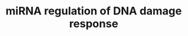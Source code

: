 ---
annotations:
- id: PW:0000808
  parent: regulatory pathway
  type: Pathway Ontology
  value: microRNA pathway
- id: PW:0000099
  parent: regulatory pathway
  type: Pathway Ontology
  value: DNA repair pathway
authors:
- J.krumeich
- Stan.gaj
- Mkutmon
- Andra
- MaintBot
- MartijnVanIersel
- Khanspers
- Egonw
- AlexanderPico
- Zari
- Ryanmiller
- Susan
- Finterly
- Eweitz
- VanessaSousa
citedin:
- link: PMC8405074
  title: 'Identification of CCNB2 as A Potential Non-Invasive Breast Cancer

    Biomarker in Peripheral Blood Mononuclear Cells Using The

    Systems Biology Approach (2021)'
- link: PMC6961668
  title: The double dealing of cyclin D1 (2020)
- link: PMC5085087
  title: Long Term Culture of the A549 Cancer Cell Line Promotes Multilamellar Body
    Formation and Differentiation towards an Alveolar Type II Pneumocyte Phenotype
    (2016)
communities:
- exrna
description: 'This is the first of two pathways which deals with the DNA damage response.
  It comprises two central gene products (ATM and ATR) influenced by different sources
  of DNA damage (in blue). The two central genes can both be divides into their most
  important genes. For the ATM pathway these are TP53 and CHEK2, while CHEK1 is most
  important for the ATR pathway. The goal of this first pathway is to provide an overview
  of the most important gene products, processes and changes in cell condition elicited
  by the DNA damage response while keeping it clear and understandable. Also some
  microRNAs are implemented to visualize the possible effects they can induce. By
  doing so a better understanding of the role microRNA play in the DNA damage response
  might arise.  All processes take place in the cytoplasm, except when mentioned differently.  Proteins
  on this pathway have targeted assays available via the [https://assays.cancer.gov/available_assays?wp_id=WP1530
  CPTAC Assay Portal]. '
last-edited: 2023-04-28
ndex: e8d3ea19-8b62-11eb-9e72-0ac135e8bacf
organisms:
- Homo sapiens
redirect_from:
- /index.php/Pathway:WP1530
- /instance/WP1530
- /instance/WP1530_r126392
revision: r126392
schema-jsonld:
- '@context': https://schema.org/
  '@id': https://wikipathways.github.io/pathways/WP1530.html
  '@type': Dataset
  creator:
    '@type': Organization
    name: WikiPathways
  description: 'This is the first of two pathways which deals with the DNA damage
    response. It comprises two central gene products (ATM and ATR) influenced by different
    sources of DNA damage (in blue). The two central genes can both be divides into
    their most important genes. For the ATM pathway these are TP53 and CHEK2, while
    CHEK1 is most important for the ATR pathway. The goal of this first pathway is
    to provide an overview of the most important gene products, processes and changes
    in cell condition elicited by the DNA damage response while keeping it clear and
    understandable. Also some microRNAs are implemented to visualize the possible
    effects they can induce. By doing so a better understanding of the role microRNA
    play in the DNA damage response might arise.  All processes take place in the
    cytoplasm, except when mentioned differently.  Proteins on this pathway have targeted
    assays available via the [https://assays.cancer.gov/available_assays?wp_id=WP1530
    CPTAC Assay Portal]. '
  keywords:
  - 7-hydroxystaurosporine
  - ABL1
  - APAF1
  - ATM
  - ATR
  - ATRIP
  - Alkylating agents
  - BAX
  - BBC3
  - BID
  - BRCA1
  - CASP3
  - CASP8
  - CASP9
  - CCNB1
  - CCNB2
  - CCNB3
  - CCND1
  - CCND2
  - CCND3
  - CCNE1
  - CCNE2
  - CCNG1
  - CDC25A
  - CDC25C
  - CDK1
  - CDK2
  - CDK4
  - CDK5
  - CDK6
  - CDKN1A
  - CDKN1B
  - CHEK1
  - CHEK2
  - CREB1
  - CYCS
  - Caffeine
  - DDB2
  - E2F1
  - Estradiol
  - FANCD2
  - FAS
  - GADD45A
  - GADD45B
  - GADD45G
  - H2AFX
  - HUS1
  - MDM2
  - MIR145
  - MIR15A
  - MIR20A
  - MRE11
  - NBN
  - PIDD
  - PMAIP1
  - PML
  - PRKDC
  - RAD1
  - RAD17
  - RAD50
  - RAD51
  - RAD52
  - RAD9A
  - RB1
  - RFC
  - RPA2
  - RRM2B
  - SESN1
  - SFN
  - SMC1A
  - TLK1
  - TLK2
  - TNFRSF10B
  - TP53
  - TP53AIP1
  - c-Myc
  - hsa-mir-24-1
  license: CC0
  name: miRNA regulation of DNA damage response
seo: CreativeWork
title: miRNA regulation of DNA damage response
wpid: WP1530
---